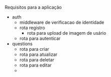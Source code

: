 Requisitos para a aplicação

- auth
  - middleware de verificacao de identidade
  - rota registro
    - rota para upload de imagem de usário
  - rota para autenticar
- questions
  - rota para criar
  - rota para atualizar
  - rota para deletar
  - rota para editar
  -
